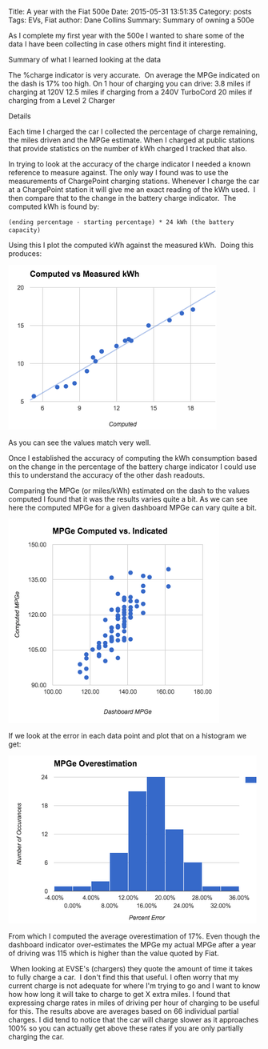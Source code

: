Title: A year with the Fiat 500e
Date: 2015-05-31 13:51:35
Category: posts
Tags: EVs, Fiat
author: Dane Collins
Summary: Summary of owning a 500e

As I complete my first year with the 500e I wanted to share some of the data I have been collecting in case others might find it interesting.

Summary of what I learned looking at the data

The %charge indicator is very accurate. 
On average the MPGe indicated on the dash is 17% too high.
On 1 hour of charging you can drive:
3.8 miles if charging at 120V
12.5 miles if charging from a 240V TurboCord
20 miles if charging from a Level 2 Charger
 

Details

Each time I charged the car I collected the percentage of charge remaining, the miles driven and the MPGe estimate. When I charged at public stations that provide statistics on the number of kWh charged I tracked that also.

In trying to look at the accuracy of the charge indicator I needed a known reference to measure against. The only way I found was to use the measurements of ChargePoint charging stations. Whenever I charge the car at a ChargePoint station it will give me an exact reading of the kWh used.  I then compare that to the change in the battery charge indicator.  The computed kWh is found by:

    (ending percentage - starting percentage) * 24 kWh (the battery capacity)

Using this I plot the computed kWh against the measured kWh.  Doing this produces:

![Computed vs Measured kWh](images/comp_vs_meas_kwh.png)

As you can see the values match very well.

Once I established the accuracy of computing the kWh consumption based on the change in the percentage of the battery charge indicator I could use this to understand the accuracy of the other dash readouts.

Comparing the MPGe (or miles/kWh) estimated on the dash to the values computed I found that it was the results varies quite a bit. As we can see here the computed MPGe for a given dashboard MPGe can vary quite a bit.

![Computed vs Indicated MPGe](images/comp_vs_meas_mpge.png)
 

If we look at the error in each data point and plot that on a histogram we get:

![MPGe Overestimation](images/mpge_overestim.png)

From which I computed the average overestimation of 17%. Even though the dashboard indicator over-estimates the MPGe my actual MPGe after a year of driving was 115 which is higher than the value quoted by Fiat.

 When looking at EVSE's (chargers) they quote the amount of time it takes to fully charge a car.  I don't find this that useful. I often worry that my current charge is not adequate for where I'm trying to go and I want to know how how long it will take to charge to get X extra miles. I found that expressing charge rates in miles of driving per hour of charging to be useful for this. The results above are averages based on 66 individual partial charges. I did tend to notice that the car will charge slower as it approaches 100% so you can actually get above these rates if you are only partially charging the car.

 

 